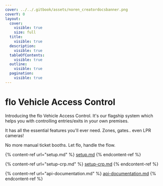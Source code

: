 ```yaml
---
cover: ../../.gitbook/assets/noren_creatordocsbanner.png
coverY: 0
layout:
  cover:
    visible: true
    size: full
  title:
    visible: true
  description:
    visible: true
  tableOfContents:
    visible: true
  outline:
    visible: true
  pagination:
    visible: true
---
```


# flo Vehicle Access Control

Introducing the flo Vehicle Access Control. It's our flagship system which helps you with controlling entries/exits in your own premises.

It has all the essential features you'll ever need. Zones, gates.. even LPR cameras!

No more manual ticket booths. Let flo, handle the flow.

{% content-ref url="setup.md" %}
[setup.md](setup.md)
{% endcontent-ref %}

{% content-ref url="setup-crp.md" %}
[setup-crp.md](setup-crp.md)
{% endcontent-ref %}

{% content-ref url="api-documentation.md" %}
[api-documentation.md](api-documentation.md)
{% endcontent-ref %}
